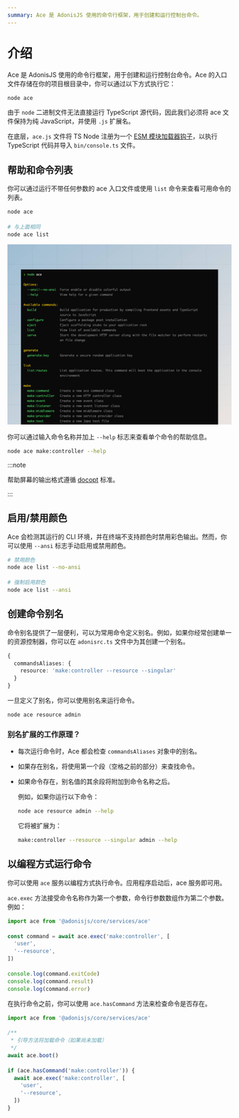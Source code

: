 ```yaml
---
summary: Ace 是 AdonisJS 使用的命令行框架，用于创建和运行控制台命令。
---
```


# 介绍

Ace 是 AdonisJS 使用的命令行框架，用于创建和运行控制台命令。Ace 的入口文件存储在你的项目根目录中，你可以通过以下方式执行它：

```sh
node ace
```

由于 `node` 二进制文件无法直接运行 TypeScript 源代码，因此我们必须将 ace 文件保持为纯 JavaScript，并使用 `.js` 扩展名。

在底层，`ace.js` 文件将 TS Node 注册为一个 [ESM 模块加载器钩子](https://nodejs.org/api/module.html#customization-hooks)，以执行 TypeScript 代码并导入 `bin/console.ts` 文件。

## 帮助和命令列表

你可以通过运行不带任何参数的 ace 入口文件或使用 `list` 命令来查看可用命令的列表。

```sh
node ace

# 与上面相同
node ace list
```

![](./ace_help_screen.jpeg)

你可以通过输入命令名称并加上 `--help` 标志来查看单个命令的帮助信息。

```sh
node ace make:controller --help
```

:::note

帮助屏幕的输出格式遵循 [docopt](http://docopt.org/) 标准。

:::

## 启用/禁用颜色

Ace 会检测其运行的 CLI 环境，并在终端不支持颜色时禁用彩色输出。然而，你可以使用 `--ansi` 标志手动启用或禁用颜色。

```sh
# 禁用颜色
node ace list --no-ansi

# 强制启用颜色
node ace list --ansi
```

## 创建命令别名

命令别名提供了一层便利，可以为常用命令定义别名。例如，如果你经常创建单一的资源控制器，你可以在 `adonisrc.ts` 文件中为其创建一个别名。

```ts
{
  commandsAliases: {
    resource: 'make:controller --resource --singular'
  }
}
```

一旦定义了别名，你可以使用别名来运行命令。

```sh
node ace resource admin
```

### 别名扩展的工作原理？

- 每次运行命令时，Ace 都会检查 `commandsAliases` 对象中的别名。
- 如果存在别名，将使用第一个段（空格之前的部分）来查找命令。
- 如果命令存在，别名值的其余段将附加到命令名称之后。

    例如，如果你运行以下命令：

    ```sh
    node ace resource admin --help
    ```
    
    它将被扩展为：
    
    ```sh
    make:controller --resource --singular admin --help
    ```

## 以编程方式运行命令

你可以使用 `ace` 服务以编程方式执行命令。应用程序启动后，ace 服务即可用。

`ace.exec` 方法接受命令名称作为第一个参数，命令行参数数组作为第二个参数。例如：

```ts
import ace from '@adonisjs/core/services/ace'

const command = await ace.exec('make:controller', [
  'user',
  '--resource',
])
    
console.log(command.exitCode)
console.log(command.result)
console.log(command.error)
```

在执行命令之前，你可以使用 `ace.hasCommand` 方法来检查命令是否存在。

```ts
import ace from '@adonisjs/core/services/ace'

/**
 * 引导方法将加载命令（如果尚未加载）
 */
await ace.boot()

if (ace.hasCommand('make:controller')) {
  await ace.exec('make:controller', [
    'user',
    '--resource',
  ])
}
```
